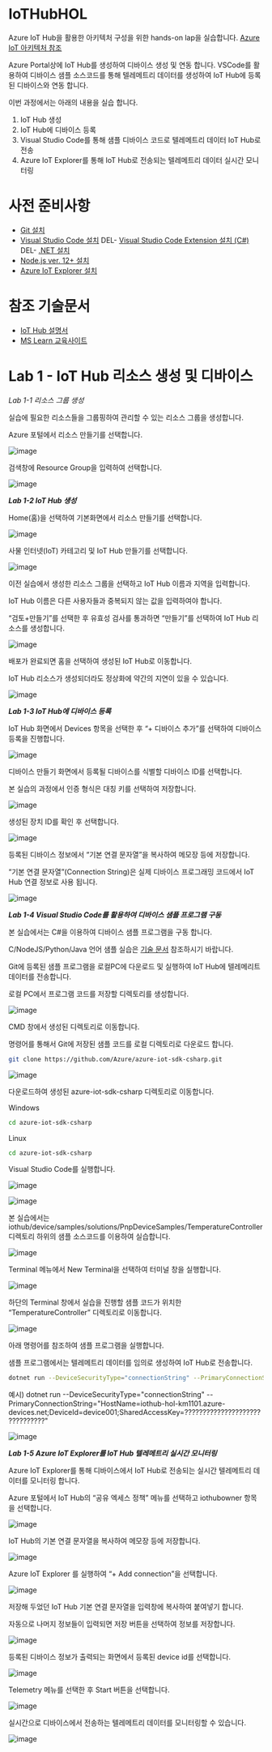 # IoTHubHOL
Azure IoT Hub을 활용한 아키텍처 구성을 위한 hands-on lap을 실습합니다. [Azure IoT 아키텍처 참조](https://docs.microsoft.com/ko-kr/azure/architecture/reference-architectures/iot)

Azure Portal상에 IoT Hub를 생성하여 디바이스 생성 및 연동 합니다.
VSCode를 활용하여 디바이스 샘플 소스코드를 통해 텔레메트리 데이터를 생성하여 IoT Hub에 등록된 디바이스와 연동 합니다.

이번 과정에서는 아래의 내용을 실습 합니다.
1. IoT Hub 생성
2. IoT Hub에 디바이스 등록
3. Visual Studio Code를 통해 샘플 디바이스 코드로 텔레메트리 데이터 IoT Hub로 전송
4. Azure IoT Explorer를 통해 IoT Hub로 전송되는 텔레메트리 데이터 실시간 모니터링


# 사전 준비사항
- [Git 설치](https://git-scm.com/downloads)
- [Visual Studio Code 설치](https://code.visualstudio.com/)
DEL- [Visual Studio Code Extension 설치 (C#)](https://marketplace.visualstudio.com/items?itemName=ms-dotnettools.csharp)
DEL- [.NET 설치](https://dotnet.microsoft.com/download/dotnet)
- [Node.js ver. 12+ 설치](https://dotnet.microsoft.com/download/dotnet)
- [Azure IoT Explorer 설치](https://github.com/Azure/azure-iot-explorer/releases)


# 참조 기술문서
- [IoT Hub 설명서](https://docs.microsoft.com/ko-kr/azure/iot-hub/)
- [MS Learn 교육사이트](https://docs.microsoft.com/ko-kr/learn/browse/?expanded=azure%2Cwindows&products=azure-iot%2Cazure-iot-hub)


# Lab 1 - IoT Hub 리소스 생성 및 디바이스 

*Lab 1-1 리소스 그룹 생성*

실습에 필요한 리소스들을 그룹핑하여 관리할 수 있는 리소스 그룹을 생성합니다.

Azure 포털에서 리소스 만들기를 선택합니다.

![image](https://user-images.githubusercontent.com/14192817/139613676-977b31cc-4932-4a25-864b-b219e9230fb0.png)

검색창에 Resource Group을 입력하여 선택합니다.

![image](https://user-images.githubusercontent.com/14192817/139613692-a3daece0-0ed6-42aa-a476-3634ce5b7b16.png)


***Lab 1-2 IoT Hub 생성***

Home(홈)을 선택하여 기본화면에서 리소스 만들기를 선택합니다.

![image](https://user-images.githubusercontent.com/14192817/139613823-fb9bd706-bf94-43d1-b349-68a4ea4e5fd7.png)

사물 인터넷(IoT) 카테고리 및 IoT Hub 만들기를 선택합니다.

![image](https://user-images.githubusercontent.com/14192817/139613862-065893ff-98ad-4388-a247-adc435a464c9.png)

이전 실습에서 생성한 리소스 그룹을 선택하고 IoT Hub 이름과 지역을 입력합니다.

IoT Hub 이름은 다른 사용자들과 중복되지 않는 값을 입력하여야 합니다.

“검토+만들기”를 선택한 후 유효성 검사를 통과하면 “만들기”를 선택하여 IoT Hub 리소스를 생성합니다.

![image](https://user-images.githubusercontent.com/14192817/139613911-c74c87a9-3072-451a-844f-5fb8f7d9030b.png)

배포가 완료되면 홈을 선택하여 생성된 IoT Hub로 이동합니다.

IoT Hub 리소스가 생성되더라도 정상화에 약간의 지연이 있을 수 있습니다.

![image](https://user-images.githubusercontent.com/14192817/139613939-f7664cc2-f483-43ba-b4b3-2af8db50289b.png)

***Lab 1-3 IoT Hub에 디바이스 등록***

IoT Hub 화면에서 Devices 항목을 선택한 후 “+ 디바이스 추가”를 선택하여 디바이스 등록을 진행합니다.

![image](https://user-images.githubusercontent.com/14192817/139613978-a9dcc5d2-91ee-4b91-9d85-c2a756cef04c.png)

디바이스 만들기 화면에서 등록될 디바이스를 식별할 디바이스 ID를 선택합니다.

본 실습의 과정에서 인증 형식은 대칭 키를 선택하여 저장합니다.

![image](https://user-images.githubusercontent.com/14192817/139613990-466a918a-25db-4c5a-84d6-25f95f9bc661.png)

생성된 장치 ID를 확인 후 선택합니다.

![image](https://user-images.githubusercontent.com/14192817/139614003-7edbeb20-3ca1-4dd5-a98e-dc7f630d3905.png)

등록된 디바이스 정보에서 “기본 연결 문자열”을 복사하여 메모장 등에 저장합니다.

“기본 연결 문자열”(Connection String)은 실제 디바이스 프로그래밍 코드에서 IoT Hub 연결 정보로 사용 됩니다.

![image](https://user-images.githubusercontent.com/14192817/139614020-c2b58dfe-d43d-481a-a606-831398aec220.png)


***Lab 1-4 Visual Studio Code를 활용하여 디바이스 샘플 프로그램 구동***

본 실습에서는 C#을 이용하여 디바이스 샘플 프로그램을 구동 합니다.

C/NodeJS/Python/Java 언어 샘플 실습은 [기술 문서](https://docs.microsoft.com/ko-kr/azure/iot-develop/quickstart-send-telemetry-iot-hub?toc=%2Fazure%2Fiot-hub%2Ftoc.json&bc=%2Fazure%2Fiot-hub%2Fbreadcrumb%2Ftoc.json&pivots=programming-language-nodejs) 참조하시기 바랍니다.

Git에 등록된 샘플 프로그램을 로컬PC에 다운로드 및 실행하여 IoT Hub에 텔레메리트 데이터를 전송합니다.

로컬 PC에서 프로그램 코드를 저장할 디렉토리를 생성합니다.

![image](https://user-images.githubusercontent.com/14192817/139614150-3319f039-2940-4868-a2cf-f0395070c76f.png)

CMD 창에서 생성된 디렉토리로 이동합니다.

명령어를 통해서 Git에 저장된 샘플 코드를 로컬 디렉토리로 다운로드 합니다.

```bash
git clone https://github.com/Azure/azure-iot-sdk-csharp.git
 ```

![image](https://user-images.githubusercontent.com/14192817/139614164-301a8e2e-9007-4271-bea7-38cd1e817790.png)

다운로드하여 생성된 azure-iot-sdk-csharp 디렉토리로 이동합니다.

Windows

```bash
cd azure-iot-sdk-csharp
 ```

Linux 

```bash
cd azure-iot-sdk-csharp
 ```

Visual Studio Code를 실행합니다.

![image](https://user-images.githubusercontent.com/14192817/139614174-5c778259-a8c7-4632-84bc-97553baa04cf.png)

![image](https://user-images.githubusercontent.com/14192817/139614179-38d3c811-91c5-4766-95eb-99940acad1d6.png)

본 실습에서는 iothub/device/samples/solutions/PnpDeviceSamples/TemperatureController 디렉토리 하위의 샘플 소스코드를 이용하여 실습합니다.

![image](https://user-images.githubusercontent.com/14192817/139614193-41df0ac6-bf09-4788-92be-19d2136b245b.png)

Terminal 메뉴에서 New Terminal을 선택하여 터미널 창을 실행합니다.

![image](https://user-images.githubusercontent.com/14192817/139614205-e5aa14fb-90ce-483d-aa98-65394e694770.png)

하단의 Terminal 창에서 실습을 진행할 샘플 코드가 위치한 “TemperatureController” 디렉토리로 이동합니다.

![image](https://user-images.githubusercontent.com/14192817/139614233-440f9e56-d963-4bae-a091-882ae2377418.png)

아래 명령어를 참조하여 샘플 프로그램을 실행합니다.

샘플 프로그램에서는 텔레메트리 데이터를 임의로 생성하여 IoT Hub로 전송합니다.

```bash
dotnet run --DeviceSecurityType="connectionString" --PrimaryConnectionString="메모장에 저장된 IoT Hub 연결 문자열 정보 입력"
 ```

예시) dotnet run --DeviceSecurityType="connectionString" --PrimaryConnectionString="HostName=iothub-hol-km1101.azure-devices.net;DeviceId=device001;SharedAccessKey=???????????????????????????????"

![image](https://user-images.githubusercontent.com/14192817/139614308-55491af4-eb9d-4e4c-8acb-9eb808481b5d.png)

***Lab 1-5 Azure IoT Explorer를 IoT Hub 텔레메트리 실시간 모니터링***

Azure IoT Explorer를 통해 디바이스에서 IoT Hub로 전송되는 실시간 텔레메트리 데이터를 모니터링 합니다.

Azure 포털에서 IoT Hub의 “공유 엑세스 정책” 메뉴를 선택하고 iothubowner 항목을 선택합니다.

![image](https://user-images.githubusercontent.com/14192817/139614402-d70f3fdf-bc88-45fe-8979-df5240a2b148.png)

IoT Hub의 기본 연결 문자열을 복사하여 메모장 등에 저장합니다.

![image](https://user-images.githubusercontent.com/14192817/139614414-19f514f8-5270-4b76-b26e-f83cec660d97.png)

Azure IoT Explorer 를 실행하여 “+ Add connection”을 선택합니다.

![image](https://user-images.githubusercontent.com/14192817/139614424-e46d03eb-0942-43bc-aa96-cb958e65e69a.png)

저장해 두었던 IoT Hub 기본 연결 문자열을 입력창에 복사하여 붙여넣기 합니다.

자동으로 나머지 정보들이 입력되면 저장 버튼을 선택하여 정보를 저장합니다.

![image](https://user-images.githubusercontent.com/14192817/139614438-cbd04199-21da-4095-a16f-e29a60e1fe5e.png)

등록된 디바이스 정보가 출력되는 화면에서 등록된 device id를 선택합니다.

![image](https://user-images.githubusercontent.com/14192817/139614468-d4f1dc2d-b6c8-488e-a358-6c95722a4a0f.png)

Telemetry 메뉴를 선택한 후 Start 버튼을 선택합니다.

![image](https://user-images.githubusercontent.com/14192817/139614475-fccf1b6e-46ce-4995-ba30-70e06a535a0f.png)

실시간으로 디바이스에서 전송하는 텔레메트리 데이터를 모니터링할 수 있습니다.

![image](https://user-images.githubusercontent.com/14192817/139614518-1812c286-32e7-4ac0-8ab0-80d41f9ea16d.png)






